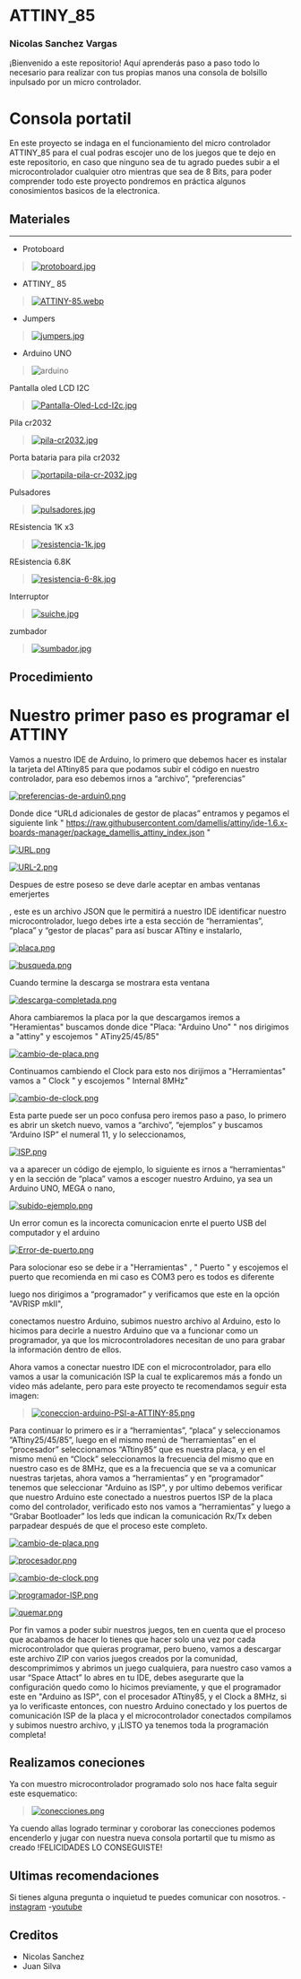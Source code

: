# ATTINY_85

### Nicolas Sanchez Vargas 
¡Bienvenido a este repositorio! Aquí aprenderás paso a paso todo lo necesario para realizar con tus propias manos una consola de bolsillo inpulsado por un micro controlador.


# Consola portatil

En este proyecto se indaga en el funcionamiento del micro controlador ATTINY_85 para el cual podras escojer uno de los juegos que te dejo en este repositorio, en caso que ninguno sea de tu agrado puedes subir a el microcontrolador cualquier otro mientras que sea de 8 Bits, para poder comprender todo este proyecto pondremos en práctica algunos conosimientos basicos de la electronica.

## Materiales
-------------
- Protoboard
>[![protoboard.jpg](https://i.postimg.cc/BnbD4JMd/protoboard.jpg)](https://postimg.cc/w1K3kYKV)

- ATTINY_ 85
>[![ATTINY-85.webp](https://i.postimg.cc/MGyG842C/ATTINY-85.webp)](https://postimg.cc/zLGNCxf7)

- Jumpers
>[![jumpers.jpg](https://i.postimg.cc/fWFQBK1m/jumpers.jpg)](https://postimg.cc/3Wgqwg8x)

- Arduino UNO 
>![arduino](https://user-images.githubusercontent.com/79547422/206583391-c520780f-7c52-415b-9109-3f37045955c3.JPG)

Pantalla oled LCD I2C
>[![Pantalla-Oled-Lcd-I2c.jpg](https://i.postimg.cc/h4JTkDZ6/Pantalla-Oled-Lcd-I2c.jpg)](https://postimg.cc/Hjgr5gg9)

Pila cr2032
>[![pila-cr2032.jpg](https://i.postimg.cc/W3ccsb68/pila-cr2032.jpg)](https://postimg.cc/QBmybDzK)

Porta bataria para pila cr2032
>[![portapila-pila-cr-2032.jpg](https://i.postimg.cc/Nfk64Nzj/portapila-pila-cr-2032.jpg)](https://postimg.cc/bsdSYRP7)

Pulsadores
>[![pulsadores.jpg](https://i.postimg.cc/NfrsvMXy/pulsadores.jpg)](https://postimg.cc/2VrR4C2m)

REsistencia 1K x3
>[![resistencia-1k.jpg](https://i.postimg.cc/g2zGXK5h/resistencia-1k.jpg)](https://postimg.cc/svNkb53f)

REsistencia 6.8K
>[![resistencia-6-8k.jpg](https://i.postimg.cc/hvBkFDRm/resistencia-6-8k.jpg)](https://postimg.cc/34tSmHRr)

Interruptor
>[![suiche.jpg](https://i.postimg.cc/3xcz8CHY/suiche.jpg)](https://postimg.cc/w1DwFNvG)

zumbador
>[![sumbador.jpg](https://i.postimg.cc/YqmdNKcK/sumbador.jpg)](https://postimg.cc/TpfjGsYC)

Procedimiento
-------------

 # Nuestro primer paso es programar el ATTINY

Vamos a nuestro IDE de Arduino, lo primero que debemos hacer es instalar la tarjeta del ATtiny85 para que podamos subir el código en nuestro controlador, para eso debemos irnos a “archivo”, “preferencias” 

[![preferencias-de-arduin0.png](https://i.postimg.cc/bJPZWLcV/preferencias-de-arduin0.png)](https://postimg.cc/nsdVQ4Lq)

Donde dice “URLd adicionales de gestor de placas” entramos y pegamos el siguiente link " https://raw.githubusercontent.com/damellis/attiny/ide-1.6.x-boards-manager/package_damellis_attiny_index.json " 

[![URL.png](https://i.postimg.cc/fR4D8yhB/URL.png)](https://postimg.cc/zVksBJvg)

[![URL-2.png](https://i.postimg.cc/9fL3HFv3/URL-2.png)](https://postimg.cc/8FfXhDpw)

Despues de estre poseso se deve darle aceptar en ambas ventanas emerjertes

, este es un archivo JSON que le permitirá a nuestro IDE identificar nuestro microcontrolador, luego debes irte a esta sección de “herramientas”, “placa” y “gestor de placas” para así buscar ATtiny e instalarlo,

[![placa.png](https://i.postimg.cc/FsvQSqbB/placa.png)](https://postimg.cc/0rV3RVBY)

[![busqueda.png](https://i.postimg.cc/RFtj6QWm/busqueda.png)](https://postimg.cc/Ppt60DbV)

Cuando termine la descarga se mostrara esta ventana 

[![descarga-completada.png](https://i.postimg.cc/DwDjr4kw/descarga-completada.png)](https://postimg.cc/BjTBs6nr)


 Ahora cambiaremos la placa por la que descargamos iremos a  "Heramientas" buscamos donde dice "Placa: "Arduino Uno" " nos dirigimos a "attiny" y escojemos " ATiny25/45/85"

 [![cambio-de-placa.png](https://i.postimg.cc/43fvqzC5/cambio-de-placa.png)](https://postimg.cc/v4K66xZg)

Continuamos cambiendo el Clock para esto nos dirijimos a "Herramientas" vamos a " Clock " y escojemos " Internal 8MHz" 

[![cambio-de-clock.png](https://i.postimg.cc/0yQ24QWS/cambio-de-clock.png)](https://postimg.cc/xcw2J0Sj)



Esta parte puede ser un poco confusa pero iremos paso a paso, lo primero es abrir un sketch nuevo, vamos a “archivo”, “ejemplos” y buscamos “Arduino ISP” el numeral 11, y lo seleccionamos,

[![ISP.png](https://i.postimg.cc/nrN5H3KB/ISP.png)](https://postimg.cc/JHcKxc2z)

 va a aparecer un código de ejemplo, lo siguiente es irnos a “herramientas” y en la sección de “placa” vamos a escoger nuestro Arduino, ya sea un Arduino UNO, MEGA o nano,
 
 [![subido-ejemplo.png](https://i.postimg.cc/SsPqM77N/subido-ejemplo.png)](https://postimg.cc/XG9TM5zT)

 Un error comun es la incorecta comunicacion enrte el puerto USB del computador y el arduino

 [![Error-de-puerto.png](https://i.postimg.cc/SNNj8Dhk/Error-de-puerto.png)](https://postimg.cc/QVwXZgCy)

 Para solocionar eso se debe ir a "Herramientas" , " Puerto " y escojemos el puerto que recomienda en mi caso es COM3 pero es todos es diferente 

  luego nos dirigimos a “programador” y verificamos que este en la opción "AVRISP mkII",
  
  
   conectamos nuestro Arduino, subimos nuestro archivo al Arduino, esto lo hicimos para decirle a nuestro Arduino que va a funcionar como un programador, ya que los microcontroladores necesitan de uno para grabar la información dentro de ellos.

Ahora vamos a conectar nuestro IDE con el microcontrolador, para ello vamos a usar la comunicación ISP la cual te explicaremos más a fondo un video más adelante, pero para este proyecto te recomendamos seguir esta imagen:

>[![coneccion-arduino-PSI-a-ATTINY-85.png](https://i.postimg.cc/BnKvW8v5/coneccion-arduino-PSI-a-ATTINY-85.png)](https://postimg.cc/Snm4CxCj)

Para continuar lo primero es ir a “herramientas”, “placa” y seleccionamos “ATtiny25/45/85”, luego en el mismo menú de “herramientas” en el “procesador” seleccionamos “ATtiny85” que es nuestra placa, y en el mismo menú en “Clock” seleccionamos la frecuencia del mismo que en nuestro caso es de 8MHz, que es a la frecuencia que se va a comunicar nuestras tarjetas, ahora vamos a “herramientas” y en “programador” tenemos que seleccionar "Arduino as ISP", y por ultimo debemos verificar que nuestro Arduino este conectado a nuestros puertos ISP  de la placa como del controlador, verificado esto nos vamos a “herramientas” y luego a “Grabar Bootloader” los leds que indican la comunicación Rx/Tx deben parpadear después de que el proceso este completo.

 [![cambio-de-placa.png](https://i.postimg.cc/43fvqzC5/cambio-de-placa.png)](https://postimg.cc/v4K66xZg)

[![procesador.png](https://i.postimg.cc/sfZqDR8h/procesador.png)](https://postimg.cc/K4xJJCmG)

[![cambio-de-clock.png](https://i.postimg.cc/0yQ24QWS/cambio-de-clock.png)](https://postimg.cc/xcw2J0Sj)

[![programador-ISP.png](https://i.postimg.cc/8P7RV1n2/programador-ISP.png)](https://postimg.cc/JGWDNW8x)

[![quemar.png](https://i.postimg.cc/JnNL0D4G/quemar.png)](https://postimg.cc/gX25B0hW)

Por fin vamos a poder subir nuestros juegos, ten en cuenta que el proceso que acabamos de hacer lo tienes que hacer solo una vez por cada microcontrolador que quieras programar, pero bueno, vamos a descargar este archivo ZIP con varios juegos creados por la comunidad, descomprimimos y abrimos un juego cualquiera, para nuestro caso vamos a usar “Space Attact” lo abres en tu IDE, debes asegurarte que la configuración quedo como lo hicimos previamente, y que el programador este en "Arduino as ISP", con el procesador ATtiny85, y el Clock a 8MHz, si ya lo verificaste entonces, con nuestro Arduino conectado y los puertos de comunicación ISP de la placa y el microcontrolador conectados compilamos y subimos nuestro archivo, y ¡LISTO ya tenemos toda la programación completa!

## Realizamos coneciones

Ya con muestro microcontrolador programado solo nos hace falta seguir este esquematico:

>[![conecciones.png](https://i.postimg.cc/W1tSvXsQ/conecciones.png)](https://postimg.cc/w18D55yV)

Ya cuendo allas logrado terminar y coroborar las conecciones podemos encenderlo y jugar con nuestra nueva consola portartil que tu mismo as creado !FELICIDADES LO CONSEGUISTE!


Ultimas recomendaciones 
-------------
Si tienes alguna pregunta o inquietud te puedes comunicar con nosotros.
-[instagram](https://www.instagram.com/zicam_tecnologia/)
-[youtube](https://www.youtube.com/@zicamtech)



## Creditos
- Nicolas Sanchez
- Juan Silva
